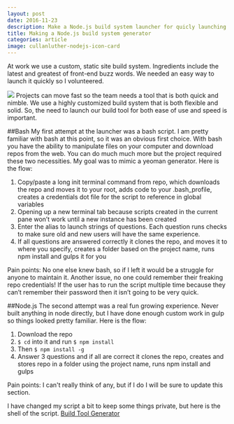 ```yaml
---
layout: post
date: 2016-11-23
description: Make a Node.js build system launcher for quicly launching new projects
title: Making a Node.js build system generator
categories: article
image: cullanluther-nodejs-icon-card
---
```


At work we use a custom, static site build system. Ingredients include the latest and greatest of front-end buzz words. We needed an easy way to launch it quickly so I volunteered.

<!--more-->
<img class="is-full-width" src="/assets/images/article/cullanluther-nodejs-icon-card.svg">
Projects can move fast so the team needs a tool that is both quick and nimble. We use a highly customized build system that is both flexible and solid. So, the need to launch our build tool for both ease of use and speed is important.

##Bash
My first attempt at the launcher was a bash script. I am pretty familiar with bash at this point, so it was an obvious first choice. With bash you have the ability to manipulate files on your computer and download repos from the web. You can do much much more but the project required these two necessities. My goal was to mimic a yeoman generator. Here is the flow:


1. Copy/paste a long init terminal command from repo, which downloads the repo and moves it to your root, adds code to your .bash_profile, creates a credentials dot file for the script to reference in global variables
2. Opening up a new terminal tab because scripts created in the current pane won’t work until a new instance has been created
3. Enter the alias to launch strings of questions. Each question runs checks to make sure old and new users will have the same experience.
4. If all questions are answered correctly it clones the repo, and moves it to where you specify, creates a folder based on the project name, runs npm install and gulps it for you

Pain points: No one else knew bash, so if I left it would be a struggle for anyone to maintain it. Another issue, no one could remember their freaking repo credentials! If the user has to run the script multiple time because they can’t remember their password then it isn’t going to be very quick.

##Node.js
The second attempt was a real fun growing experience. Never built anything in node directly, but I have done enough custom work in gulp so things looked pretty familiar. Here is the flow:


1. Download the repo
2. `$ cd` into it and run `$ npm install`
3. Then `$ npm install -g`
4. Answer 3 questions and if all are correct it clones the repo, creates and stores repo in a folder using the project name, runs npm install and gulps


Pain points: I can't really think of any, but if I do I will be sure to update this section.

I have changed my script a bit to keep some things private, but here is the shell of the script. [Build Tool Generator](https://github.com/Blumed/build-tool-launcher)
